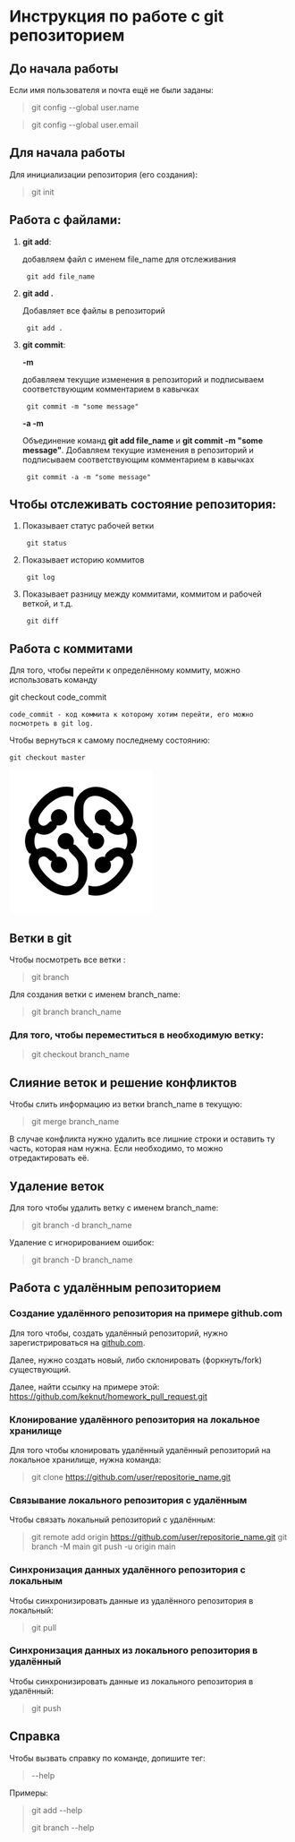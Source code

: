 #  Инструкция по работе с git репозиторием

## До начала работы

Если имя пользователя и почта ещё не были заданы:

> git config --global user.name

> git config --global user.email

## Для начала работы

Для инициализации репозитория (его создания):

> git init

## Работа с файлами:
1. **git add**:
    
    добавляем файл с именем file_name для отслеживания

        git add file_name

2. **git add .**

    Добавляет все файлы в репозиторий

        git add .

3. **git commit**:
    
    **-m**

    добавляем текущие изменения в репозиторий и подписываем соответствующим комментарием в кавычках

        git commit -m "some message"
    
    **-a -m**

    Объединение команд **git add file_name** и **git commit -m "some message"**. Добавляем текущие изменения в репозиторий и подписываем соответствующим комментарием в кавычках
        
        git commit -a -m "some message"

## Чтобы отслеживать состояние репозитория:
1. Показывает статус рабочей ветки
        
        git status
2. Показывает историю коммитов

        git log
3. Показывает разницу между коммитами, коммитом и рабочей веткой, и т.д.

        git diff

## Работа с коммитами
Для того, чтобы перейти к определённому коммиту, можно использовать команду

git checkout code_commit

    code_commit - код коммита к которому хотим перейти, его можно посмотреть в git log.

Чтобы вернуться к самому последнему состоянию:

    git checkout master
![pic_error](GB_logo.png)


## Ветки в git

Чтобы посмотреть все ветки :

> git branch

Для создания ветки с именем branch_name:

> git branch branch_name

### Для того, чтобы переместиться в необходимую ветку:

> git checkout branch_name

## Слияние веток и решение конфликтов

Чтобы слить информацию из ветки branch_name в текущую:

> git merge branch_name

В случае конфликта нужно удалить все лишние строки и оставить ту часть, которая нам нужна. Если необходимо, то можно отредактировать её.

## Удаление веток

Для того чтобы удалить ветку с именем branch_name:

> git branch -d branch_name

Удаление с игнорированием ошибок:

> git branch -D branch_name

## Работа с удалённым репозиторием

### Создание удалённого репозитория на примере github.com

Для того чтобы, создать удалённый репозиторий, нужно зарегистрироваться на [github.com](https://github.com).

Далее, нужно создать новый, либо склонировать (форкнуть/fork) существующий.

Далее, найти ссылку на примере этой:
    https://github.com/keknut/homework_pull_request.git

### Клонирование удалённого репозитория на локальное хранилище

Для того чтобы клонировать удалённый удалённый репозиторий на локальное хранилище, нужна команда:
> git clone https://github.com/user/repositorie_name.git

### Связывание локального репозитория с удалённым

Чтобы связать локальный репозиторий с удалённым:

> git remote add origin https://github.com/user/repositorie_name.git
> git branch -M main
> git push -u origin main

### Синхронизация данных удалённого репозитория с локальным

Чтобы синхронизировать данные из удалённого репозитория в локальный:

> git pull

### Синхронизация данных из локального репозитория в удалённый

Чтобы синхронизировать данные из локального репозитория в удалённый:

> git push

## Справка

Чтобы вызвать справку по команде, допишите тег:

> --help

Примеры:

> git add --help
> 
> git branch --help